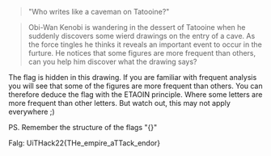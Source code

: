 
>"Who writes like a caveman on Tatooine?"

>Obi-Wan Kenobi is wandering in the dessert of Tatooine when he suddenly discovers 
>some wierd drawings on the entry of a cave. As the force tingles he thinks it reveals 
>an important event to occur in the furture. He notices that some figures are more 
>frequent than others, can you help him discover what the drawing says? 

The flag is hidden in this drawing.
If you are familiar with frequent analysis you will
see that some of the figures are more frequent than others. 
You can therefore deduce the flag with the ETAOIN principle.
Where some letters are more frequent than other letters.
But watch out, this may not apply everywhere ;)

PS. Remember the structure of the flags "{}"

Falg: UiTHack22{THe_empire_aTTack_endor}